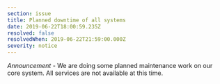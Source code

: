 ```yaml
---
section: issue
title: Planned downtime of all systems
date: 2019-06-22T18:00:59.235Z
resolved: false
resolvedWhen: 2019-06-22T21:59:00.000Z
severity: notice
---
```

_Announcement_ - We are doing some planned maintenance work on our core system. All services are not available at this time.

